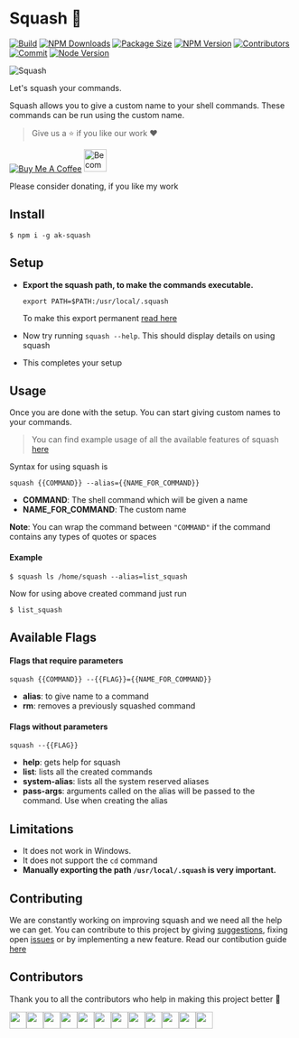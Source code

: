 # Squash :tada:

[![Build](https://img.shields.io/travis/com/arshadkazmi42/squash.svg)](https://travis-ci.com/arshadkazmi42/squash/)
[![NPM Downloads](https://img.shields.io/npm/dt/ak-squash.svg)](https://www.npmjs.com/package/ak-squash)
[![Package Size](https://img.shields.io/bundlephobia/min/squash.svg)](https://www.npmjs.com/package/ak-squash)
[![NPM Version](https://img.shields.io/npm/v/ak-squash.svg)](https://www.npmjs.com/package/ak-squash)
[![Contributors](https://img.shields.io/github/contributors/arshadkazmi42/squash.svg)](https://github.com/arshadkazmi42/squash/graphs/contributors)
[![Commit](https://img.shields.io/github/last-commit/arshadkazmi42/squash.svg)](https://github.com/arshadkazmi42/squash/commits/master)
[![Node Version](https://img.shields.io/badge/node-v8.0%2B-brightgreen.svg)](https://github.com/arshadkazmi42/squash/)

<img src="https://raw.githubusercontent.com/arshadkazmi42/squash/master/assets/squash.gif" alt="Squash"/><br>

Let's squash your commands.

Squash allows you to give a custom name to your shell commands. These commands can be run using the custom name.

> Give us a :star: if you like our work :heart:

<a href="https://www.buymeacoffee.com/arshadkazmi42" target="_blank"><img src="https://www.buymeacoffee.com/assets/img/custom_images/orange_img.png" alt="Buy Me A Coffee" style="height: auto !important;width: auto !important;" ></a>
<a href="https://www.patreon.com/bePatron?u=15454240" target="_blank"><img src="https://c5.patreon.com/external/logo/become_a_patron_button.png" alt="Become a Patron!" height="40"></a>

Please consider donating, if you like my work

## Install

```
$ npm i -g ak-squash
```

## Setup

- **Export the squash path, to make the commands executable.**

    `export PATH=$PATH:/usr/local/.squash`

    To make this export permanent [read here](https://askubuntu.com/a/500794/579860)
- Now try running `squash --help`. This should display details on using squash
- This completes your setup

## Usage

Once you are done with the setup. You can start giving custom names to your commands.

> You can find example usage of all the available features of squash [here](usage)

Syntax for using squash is

`squash {{COMMAND}} --alias={{NAME_FOR_COMMAND}}`

- **COMMAND**: The shell command which will be given a name
- **NAME_FOR_COMMAND**: The custom name

**Note**: You can wrap the command between `"COMMAND"` if the command contains any types of quotes or spaces

#### Example

```
$ squash ls /home/squash --alias=list_squash
```

Now for using above created command just run
```
$ list_squash
```

## Available Flags
#### Flags that require parameters
```
squash {{COMMAND}} --{{FLAG}}={{NAME_FOR_COMMAND}}
```
- **alias**: to give name to a command
- **rm**: removes a previously squashed command
#### Flags without parameters
```
squash --{{FLAG}}
```
- **help**: gets help for squash
- **list**: lists all the created commands
- **system-alias**: lists all the system reserved aliases
- **pass-args**: arguments called on the alias will be passed to the command. Use when creating the alias

## Limitations

- It does not work in Windows.
- It does not support the `cd` command
- **Manually exporting the path `/usr/local/.squash` is very important.**

## Contributing

We are constantly working on improving squash and we need all the help we can get.
You can contribute to this project by giving [suggestions](https://github.com/arshadkazmi42/squash/issues/new), fixing open [issues](https://github.com/arshadkazmi42/squash/issues) or by implementing a new feature.
Read our contibution guide [here](CONTRIBUTING.md)

## Contributors

Thank you to all the contributors who help in making this project better :raised_hands:

<a href="https://github.com/arshadkazmi42"><img src="https://github.com/arshadkazmi42.png" width="30" /></a><a href="https://github.com/ArthurCueio"><img src="https://github.com/ArthurCueio.png" width="30" /></a><a href="https://github.com/Zandew"><img src="https://github.com/Zandew.png" width="30" /></a><a href="https://github.com/co16353sidak"><img src="https://github.com/co16353sidak.png" width="30" /></a><a href="https://github.com/samuelweekes"><img src="https://github.com/samuelweekes.png" width="30" /></a><a href="https://github.com/alexmarginean16"><img src="https://github.com/alexmarginean16.png" width="30" /></a><a href="https://github.com/Aneal-Sharma"><img src="https://github.com/Aneal-Sharma.png" width="30" /></a><a href="https://github.com/ConSou"><img src="https://github.com/ConSou.png" width="30" /></a><a href="https://github.com/jsmiith"><img src="https://github.com/jsmiith.png" width="30" /></a><a href="https://github.com/konstunn"><img src="https://github.com/konstunn.png" width="30" /></a><a href="https://github.com/mzmmlds"><img src="https://github.com/mzmmlds.png" width="30" /></a><a href="https://github.com/fathurifki"><img src="https://github.com/fathurifki.png" width="30" /></a>

